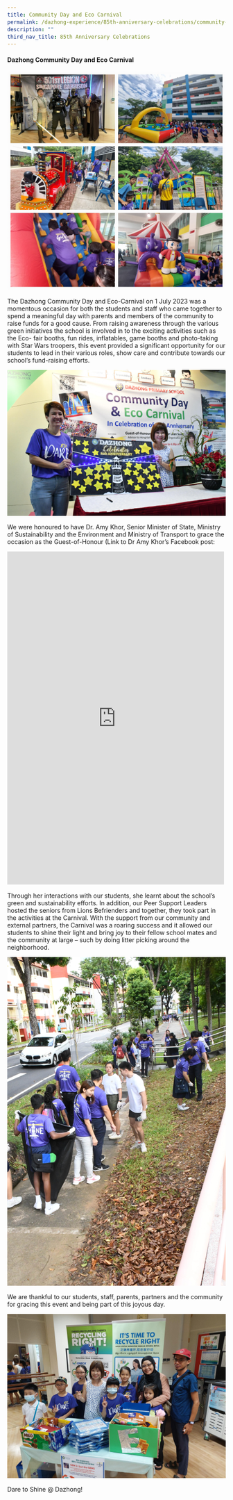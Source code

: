 ```yaml
---
title: Community Day and Eco Carnival
permalink: /dazhong-experience/85th-anniversary-celebrations/community-day-and-eco-fair/
description: ""
third_nav_title: 85th Anniversary Celebrations
---
```

#### Dazhong Community Day and Eco Carnival

![](/images/85ecocarnival1.jpeg)

The Dazhong Community Day and Eco-Carnival on 1 July 2023 was a momentous occasion for
both the students and staff who came together to spend a meaningful day with parents and
members of the community to raise funds for a good cause. From raising awareness through
the various green initiatives the school is involved in to the exciting activities such as the Eco-
fair booths, fun rides, inflatables, game booths and photo-taking with Star Wars troopers, this
event provided a significant opportunity for our students to lead in their various roles, show care
and contribute towards our school’s fund-raising efforts.
	
![](/images/85ecocarnival2.JPG)
		
We were honoured to have Dr. Amy Khor, Senior Minister of State, Ministry of Sustainability and
the Environment and Ministry of Transport to grace the occasion as the Guest-of-Honour (Link
to Dr Amy Khor’s Facebook post:
<iframe allow="autoplay; clipboard-write; encrypted-media; picture-in-picture; web-share" allowfullscreen="true" frameborder="0" scrolling="no" style="border:none;overflow:hidden" height="767" width="500" src="https://www.facebook.com/plugins/post.php?href=https%3A%2F%2Fwww.facebook.com%2FAmyKhorPage%2Fposts%2Fpfbid0325YFYyXP6jWfJmHy6cXmMoEQqz6bDVtVrCChVH5pfe386SXrH3cWYAp1eqUgNK8xl&amp;show_text=true&amp;width=500"></iframe>

Through her interactions with our students, she learnt about the school’s green and
sustainability efforts. In addition, our Peer Support Leaders hosted the seniors from Lions
Befrienders and together, they took part in the activities at the Carnival. With the support from
our community and external partners, the Carnival was a roaring success and it allowed our
students to shine their light and bring joy to their fellow school mates and the community at
large – such by doing litter picking around the neighborhood.
		
![](/images/85ecocarnival3.JPG)
	
We are thankful to our students, staff, parents, partners and the community for gracing this
event and being part of this joyous day.

![](/images/85ecocarnival4.jpg)

Dare to Shine @ Dazhong!